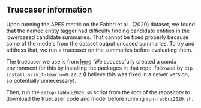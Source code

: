 ## Truecaser information
Upon running the APES metric on the Fabbri et al., (2020) dataset, we found that the named entity tagger had difficulty finding candidate entities in the lowercased candidate summaries.
That cannot be fixed properly because some of the models from the dataset output uncased summaries.
To try and address that, we run a truecaser on the summaries before evaluating them.

The truecaser we use is from [here](https://github.com/mayhewsw/pytorch-truecaser).
We successfully created a conda environment for this by installing the packages in that repo, followed by `pip install scikit-learn==0.22.2` (I believe this was fixed in a newer version, so potentially unnecessary).

Then, run the `setup-fabbri2020.sh` script from the root of the repository to download the truecaser code and model before running `run-fabbri2020.sh`.